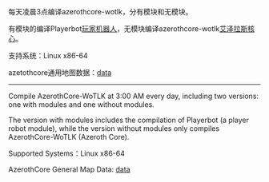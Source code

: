 每天凌晨3点编译azerothcore-wotlk，分有模块和无模块。

有模块的编译Playerbot[玩家机器人](https://github.com/liyunfan1223/mod-playerbots.git)，无模块编译azerothcore-wotlk[艾泽拉斯核心](https://github.com/azerothcore/azerothcore-wotlk.git)。

支持系统：Linux x86-64   

azetothcore通用地图数据：[data](https://github.com/ganan3917/azerothcore-data.git)

---

Compile AzerothCore-WoTLK at 3:00 AM every day, including two versions: one with modules and one without modules.

The version with modules includes the compilation of Playerbot (a player robot module), while the version without modules only compiles AzerothCore-WoTLK (Azeroth Core).

Supported Systems：Linux x86-64   

AzerothCore General Map Data: [data](https://github.com/ganan3917/azerothcore-data.git)
